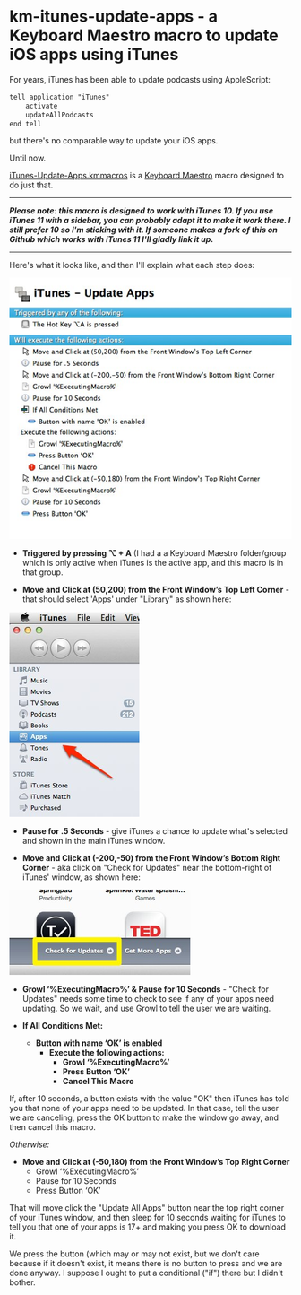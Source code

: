 km-itunes-update-apps - a Keyboard Maestro macro to update iOS apps using iTunes
=====================

For years, iTunes has been able to update podcasts using AppleScript:

	tell application "iTunes"
		activate
		updateAllPodcasts
	end tell

but there's no comparable way to update your iOS apps.

Until now.

[iTunes-Update-Apps.kmmacros] is a [Keyboard Maestro] macro designed to do just that.

<hr />

***Please note: this macro is designed to work with iTunes 10. If you use iTunes 11 with a sidebar, you can probably adapt it to make it work there. I still prefer 10 so I'm sticking with it. If someone makes a fork of this on Github which works with iTunes 11 I'll gladly link it up.***

<hr />

Here's what it looks like, and then I'll explain what each step does:

![screenshot of Keyboard Maestro macro](iTunes-Update-Apps.jpg)

* **Triggered by pressing ⌥ + A** (I had a a Keyboard Maestro folder/group which is only active when iTunes is the active app, and this macro is in that group.

* **Move and Click at (50,200) from the Front Window’s Top Left Corner** - that should select 'Apps' under "Library" as shown here:

![](itunes-apps-selected.jpg)

* **Pause for .5 Seconds** - give iTunes a chance to update what's selected and shown in the main iTunes window.

* **Move and Click at (-200,-50) from the Front Window’s Bottom Right Corner** - aka click on "Check for Updates" near the bottom-right of iTunes' window, as shown here:

![](iTunes-Check-For-Updates.jpg)

* **Growl ‘%ExecutingMacro%’ & Pause for 10 Seconds** - "Check for Updates" needs some time to check to see if any of your apps need updating. So we wait, and use Growl to tell the user we are waiting.

* **If All Conditions Met:**
	* **Button with name ‘OK’ is enabled**
		* **Execute the following actions:**
			* 	**Growl ‘%ExecutingMacro%’**
			* 	**Press Button ‘OK’**
			* 	**Cancel This Macro**

If, after 10 seconds, a button exists with the value "OK" then iTunes has told you that none of your apps need to be updated. In that case, tell the user we are canceling, press the OK button to make the window go away, and then cancel this macro.

*Otherwise:*

* **Move and Click at (-50,180) from the Front Window’s Top Right Corner**
	* Growl ‘%ExecutingMacro%’
	* Pause for 10 Seconds
	* Press Button ‘OK’

That will move click the "Update All Apps" button near the top right corner of your iTunes window, and then sleep for 10 seconds waiting for iTunes to tell you that one of your apps is 17+ and making you press OK to download it.

We press the button (which may or may not exist, but we don't care because if it doesn't exist, it means there is no button to press and we are done anyway. I suppose I ought to put a conditional ("if") there but I didn't bother.


[Keyboard Maestro]: http://www.keyboardmaestro.com/main/

[iTunes-Update-Apps.kmmacros]: iTunes-Update-Apps.kmmacros


